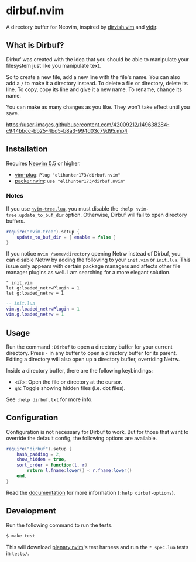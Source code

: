 # dirbuf.nvim

A directory buffer for Neovim, inspired by [dirvish.vim] and [vidir].

## What is Dirbuf?

Dirbuf was created with the idea that you should be able to manipulate your
filesystem just like you manipulate text.

So to create a new file, add a new line with the file's name. You can also add
a `/` to make it a directory instead. To delete a file or directory, delete its
line. To copy, copy its line and give it a new name. To rename, change its
name.

You can make as many changes as you like. They won't take effect until you
save.

https://user-images.githubusercontent.com/42009212/149638284-c944bbcc-bb25-4bd5-b8a3-994d03c79d95.mp4

## Installation

Requires [Neovim 0.5](https://github.com/neovim/neovim/releases/tag/v0.5.0) or
higher.

* [vim-plug]: `Plug "elihunter173/dirbuf.nvim"`
* [packer.nvim]: `use "elihunter173/dirbuf.nvim"`

### Notes

If you use [`nvim-tree.lua`](https://github.com/kyazdani42/nvim-tree.lua), you
must disable the `:help nvim-tree.update_to_buf_dir` option. Otherwise, Dirbuf
will fail to open directory buffers.

```lua
require("nvim-tree").setup {
    update_to_buf_dir = { enable = false }
}
```

If you notice `nvim /some/directory` opening Netrw instead of Dirbuf, you can
disable Netrw by adding the following to your `init.vim` or `init.lua`. This
issue only appears with certain package managers and affects other file manager
plugins as well. I am searching for a more elegant solution.

```vim
" init.vim
let g:loaded_netrwPlugin = 1
let g:loaded_netrw = 1
```

```lua
-- init.lua
vim.g.loaded_netrwPlugin = 1
vim.g.loaded_netrw = 1
```

## Usage

Run the command `:Dirbuf` to open a directory buffer for your current
directory. Press `-` in any buffer to open a directory buffer for its parent.
Editing a directory will also open up a directory buffer, overriding Netrw.

Inside a directory buffer, there are the following keybindings:
* `<CR>`: Open the file or directory at the cursor.
* `gh`: Toggle showing hidden files (i.e. dot files).

See `:help dirbuf.txt` for more info.

## Configuration

Configuration is not necessary for Dirbuf to work. But for those that want to
override the default config, the following options are available.

```lua
require("dirbuf").setup {
    hash_padding = 2,
    show_hidden = true,
    sort_order = function(l, r)
        return l.fname:lower() < r.fname:lower()
    end,
}
```

Read the [documentation](/doc/dirbuf.txt) for more information (`:help
dirbuf-options`).

## Development

Run the following command to run the tests.

```sh
$ make test
```

This will download [plenary.nvim]'s test harness and run the `*_spec.lua` tests
in `tests/`.

[dirvish.vim]: https://github.com/justinmk/vim-dirvish
[packer.nvim]: https://github.com/wbthomason/packer.nvim
[plenary.nvim]: https://github.com/nvim-lua/plenary.nvim
[vidir]: https://github.com/trapd00r/vidir
[vim-plug]: https://github.com/junegunn/vim-plug
